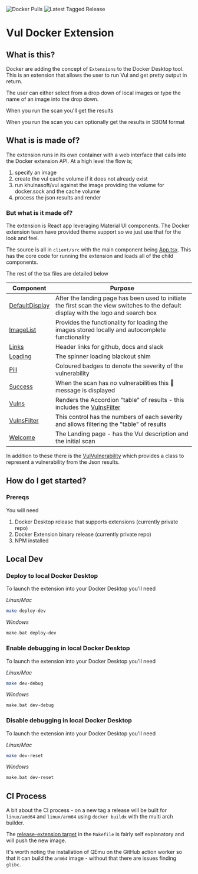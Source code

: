 ![Docker Pulls](https://img.shields.io/docker/pulls/khulnasoft/vul-docker-extension?style=flat-square)
![Latest Tagged Release](https://img.shields.io/github/v/tag/khulnasoft-lab/vul-docker-extension?style=flat-square)

# Vul Docker Extension


## What is this?

Docker are adding the concept of `Extensions` to the Docker Desktop tool. This is an extension that allows the user to run Vul and get pretty output in return.

The user can either select from a drop down of local images or type the name of an image into the drop down.


When you run the scan you'll get the results

When you run the scan you can optionally get the results in SBOM format

## What is is made of?

The extension runs in its own container with a web interface that calls into the Docker extension API. At a high level the flow is;

1. specify an image
2. create the vul cache volume if it does not already exist
3. run khulnasoft/vul against the image providing the volume for docker.sock and the cache volume
4. process the json results and render

### But what is it made of?

The extension is React app leveraging Material UI components. The Docker extension team have provided theme support so we just use that for the look and feel.

The source is all in `client/src` with the main component being [App.tsx](client/src/App.tsx). This has the core code for running the extension and loads all of the child components. 

The rest of the tsx files are detailed below

| Component                                       | Purpose                                                                                                                               |
|-------------------------------------------------|---------------------------------------------------------------------------------------------------------------------------------------|
| [DefaultDisplay](client/src/DefaultDisplay.tsx) | After the landing page has been used to initiate the first scan the view switches to the default display with the logo and search box |
| [ImageList](client/src/ImageList.tsx)           | Provides the functionality for loading the images stored locally and autocomplete functionality                                       |
| [Links](client/src/Links.tsx)                   | Header links for github, docs and slack                                                                                               |
| [Loading](client/src/Loading.tsx)               | The spinner loading blackout shim                                                                                                     |
| [Pill](client/src/Pill.tsx)                     | Coloured badges to denote the severity of the vulnerability                                                                           |
| [Success](client/src/Success.tsx)               | When the scan has no vulnerabilities this :tada: message is displayed                                                                 |
| [Vulns](client/src/Vulns.tsx)                   | Renders the Accordion "table" of results - this includes the [VulnsFilter](client/src/VulnsFilter.tsx)                                |
| [VulnsFilter](client/src/VulnsFilter.tsx)       | This control has the numbers of each severity and allows filtering the "table" of results                                             |
| [Welcome](client/src/Welcome.tsx)               | The Landing page - has the Vul description and the initial scan                                                                     |


In addition to these there is the [VulVulnerability](client/src/VulVulnerability.tsx) which provides a class to represent a vulnerability from the Json results.

## How do I get started?

### Prereqs

You will need 

1. Docker Desktop release that supports extensions (currently private repo)
2. Docker Extension binary release (currently private repo)
3. NPM installed

## Local Dev

### Deploy to local Docker Desktop

To launch the extension into your Docker Desktop you'll need

*Linux/Mac*

```bash
make deploy-dev
```

*Windows*

```bash
make.bat deploy-dev
```

### Enable debugging in local Docker Desktop

To launch the extension into your Docker Desktop you'll need

*Linux/Mac*

```bash
make dev-debug
```

*Windows*

```bash
make.bat dev-debug
```

### Disable debugging in local Docker Desktop

To launch the extension into your Docker Desktop you'll need

*Linux/Mac*

```bash
make dev-reset
```

*Windows*

```bash
make.bat dev-reset
```

## CI Process

A bit about the CI process - on a new tag a release will be built for `linux/amd64` and `linux/arm64` using `docker buildx` with the multi arch builder.

The [release-extension target](Makefile) in the `Makefile` is fairly self explanatory and will push the new image. 

It's worth noting the installation of QEmu on the GitHub action worker so that it can build the `arm64` image - without that there are issues finding `glibc`.
